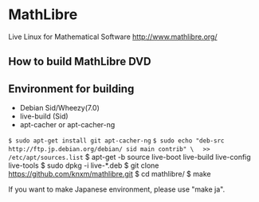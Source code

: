 # MathLibre

Live Linux for Mathematical Software
http://www.mathlibre.org/
 
## How to build MathLibre DVD

## Environment for building
- Debian Sid/Wheezy(7.0)
- live-build (Sid)
- apt-cacher or apt-cacher-ng

`$ sudo apt-get install git apt-cacher-ng`
`$ sudo echo "deb-src http://ftp.jp.debian.org/debian/ sid main contrib" \`
`  >> /etc/apt/sources.list`
$ apt-get -b source live-boot live-build live-config live-tools
$ sudo dpkg -i live-*.deb
$ git clone https://github.com/knxm/mathlibre.git
$ cd mathlibre/
$ make

If you want to make Japanese environment,
please use "make ja".
